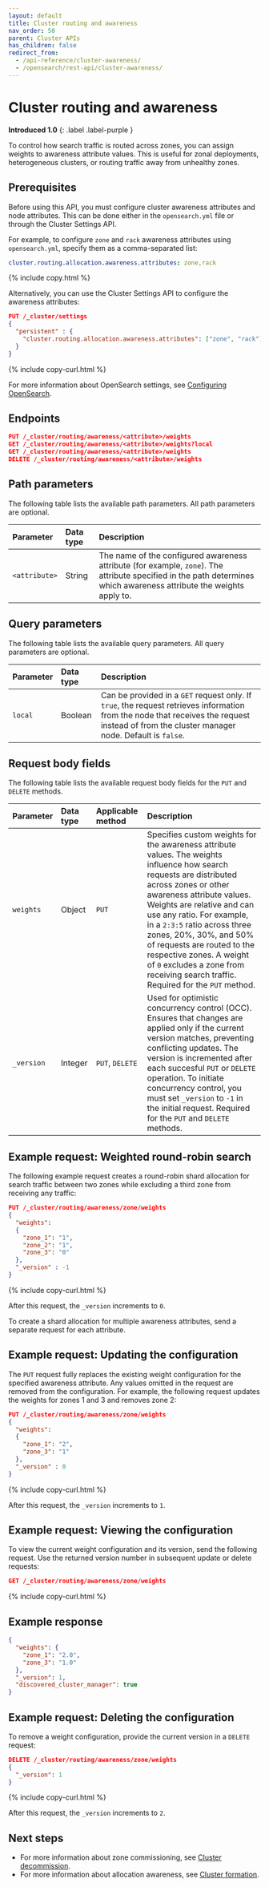 ```yaml
---
layout: default
title: Cluster routing and awareness
nav_order: 50
parent: Cluster APIs
has_children: false
redirect_from:
  - /api-reference/cluster-awareness/
  - /opensearch/rest-api/cluster-awareness/
---
```


# Cluster routing and awareness
**Introduced 1.0**
{: .label .label-purple }

To control how search traffic is routed across zones, you can assign weights to awareness attribute values. This is useful for zonal deployments, heterogeneous clusters, or routing traffic away from unhealthy zones.

## Prerequisites

Before using this API, you must configure cluster awareness attributes and node attributes. This can be done either in the `opensearch.yml` file or through the Cluster Settings API. 

For example, to configure `zone` and `rack` awareness attributes using `opensearch.yml`, specify them as a comma-separated list:

```yaml
cluster.routing.allocation.awareness.attributes: zone,rack
```
{% include copy.html %}

Alternatively, you can use the Cluster Settings API to configure the awareness attributes:

```json
PUT /_cluster/settings 
{
  "persistent" : {
    "cluster.routing.allocation.awareness.attributes": ["zone", "rack"]
  }
}
```
{% include copy-curl.html %}

For more information about OpenSearch settings, see [Configuring OpenSearch]({{site.url}}{{site.baseurl}}/install-and-configure/configuring-opensearch/).

## Endpoints

```json
PUT /_cluster/routing/awareness/<attribute>/weights
GET /_cluster/routing/awareness/<attribute>/weights?local
GET /_cluster/routing/awareness/<attribute>/weights
DELETE /_cluster/routing/awareness/<attribute>/weights
```

## Path parameters

The following table lists the available path parameters. All path parameters are optional.

Parameter | Data type | Description
:--- | :--- | :---
`<attribute>` | String | The name of the configured awareness attribute (for example, `zone`). The attribute specified in the path determines which awareness attribute the weights apply to.

## Query parameters

The following table lists the available query parameters. All query parameters are optional.

| Parameter |  Data type | Description |
| :--- | :--- | :--- |
| `local` | Boolean | Can be provided in a `GET` request only. If `true`, the request retrieves information from the node that receives the request instead of from the cluster manager node. Default is `false`.|

## Request body fields

The following table lists the available request body fields for the `PUT` and `DELETE` methods.

| Parameter  | Data type | Applicable method | Description  |
| :--- | :--- | :--- | :--- |
| `weights`  | Object    | `PUT` | Specifies custom weights for the awareness attribute values. The weights influence how search requests are distributed across zones or other awareness attribute values. Weights are relative and can use any ratio. For example, in a `2:3:5` ratio across three zones, 20%, 30%, and 50% of requests are routed to the respective zones. A weight of `0` excludes a zone from receiving search traffic. Required for the `PUT` method. |
| `_version` | Integer    | `PUT`, `DELETE` | Used for optimistic concurrency control (OCC). Ensures that changes are applied only if the current version matches, preventing conflicting updates. The version is incremented after each succesful `PUT` or `DELETE` operation. To initiate concurrency control, you must set `_version` to `-1` in the initial request. Required for the `PUT` and `DELETE` methods. |


## Example request: Weighted round-robin search

The following example request creates a round-robin shard allocation for search traffic between two zones while excluding a third zone from receiving any traffic:

```json
PUT /_cluster/routing/awareness/zone/weights
{ 
  "weights":
  {
    "zone_1": "1", 
    "zone_2": "1", 
    "zone_3": "0"
  },
  "_version" : -1
}
```
{% include copy-curl.html %}

After this request, the `_version` increments to `0`.

To create a shard allocation for multiple awareness attributes, send a separate request for each attribute.

## Example request: Updating the configuration

The `PUT` request fully replaces the existing weight configuration for the specified awareness attribute. Any values omitted in the request are removed from the configuration. For example, the following request updates the weights for zones 1 and 3 and removes zone 2:

```json
PUT /_cluster/routing/awareness/zone/weights
{ 
  "weights":
  {
    "zone_1": "2", 
    "zone_3": "1"
  },
  "_version" : 0
}
```
{% include copy-curl.html %}

After this request, the `_version` increments to `1`.

## Example request: Viewing the configuration

To view the current weight configuration and its version, send the following request. Use the returned version number in subsequent update or delete requests:

```json
GET /_cluster/routing/awareness/zone/weights
```
{% include copy-curl.html %}

## Example response

```json
{
  "weights": {
    "zone_1": "2.0",
    "zone_3": "1.0"
  },
  "_version": 1,
  "discovered_cluster_manager": true
}
```

## Example request: Deleting the configuration

To remove a weight configuration, provide the current version in a `DELETE` request:

```json
DELETE /_cluster/routing/awareness/zone/weights
{
  "_version": 1
}
```
{% include copy-curl.html %}

After this request, the `_version` increments to `2`.

## Next steps

- For more information about zone commissioning, see [Cluster decommission]({{site.url}}{{site.baseurl}}/api-reference/cluster-decommission/).
- For more information about allocation awareness, see [Cluster formation]({{site.url}}{{site.baseurl}}/opensearch/cluster/#advanced-step-6-configure-shard-allocation-awareness-or-forced-awareness).
